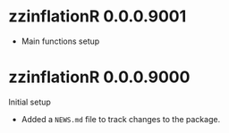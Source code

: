 # zzinflationR 0.0.0.9001

* Main functions setup

# zzinflationR 0.0.0.9000

Initial setup

* Added a `NEWS.md` file to track changes to the package.
